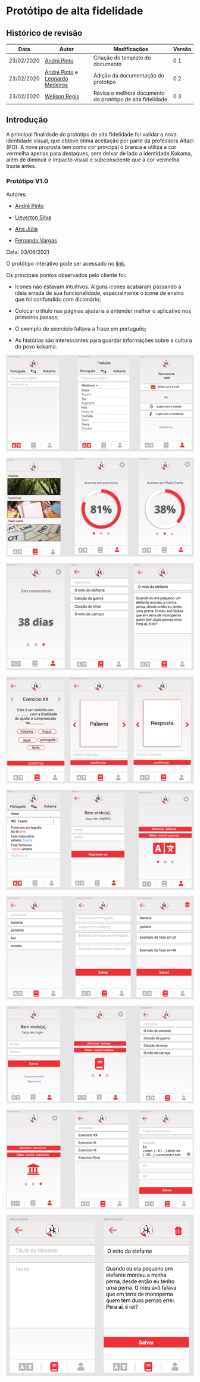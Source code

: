 # Protótipo de alta fidelidade

## Histórico de revisão

| Data       | Autor                                                                                               | Modificações                        | Versão |
| ---------- | --------------------------------------------------------------------------------------------------- | ----------------------------------- | ------ |
| 23/02/2020 | [André Pinto](https://github.com/andrelucax)                                                        | Criação do template do documento    | 0.1    |
| 23/02/2020 | [André Pinto](https://github.com/andrelucax) e [Leonardo Medeiros](https://github.com/leomedeiros1) | Adição da documentação do protótipo | 0.2    |
| 23/02/2020 | [Welison Regis](https://github.com/WelisonR)                                                        | Revisa e melhora documento do protótipo de alta fidelidade         | 0.3    |

## Introdução

A principal finalidade do protótipo de alta fidelidade foi validar a nova identidade visual, que obteve ótima aceitação por parte da professora Altaci (PO). A nova proposta tem como cor principal o branca e utiliza a cor vermelha apenas para destaques, sem deixar de lado a identidade Kokama, além de diminuir o impacto visual e subconsciente que a cor vermelha trazia antes.

### Protótipo V1.0

Autores:

- [André Pinto](https://github.com/andrelucax)

- [Lieverton Silva](https://github.com/lievertom)

- [Ana Júlia](https://github.com/aluzianobriceno)

- [Fernando Vargas](https://github.com/SFernandoS)

Data: 03/06/2021

O protótipo interativo pode ser acessado no [link](https://www.figma.com/proto/DigQ30njp1qckw7LLtgAAL/Projeto-Kokama---Prototipo-de-alta-fidelidade).

Os principais pontos observados pelo cliente foi:

- Icones não estavam intuitivos. Alguns icones acabaram passando a ideia errada de sua funcionalidade, especialmente o icone de ensino que foi confundido com dicionário;

- Colocar o título nas páginas ajudaria a entender melhor o aplicativo nos primeiros passos;

- O exemplo de exercício faltava a frase em português;

- As histórias são interessantes para guardar informações sobre a cultura do povo kokama.

![prototype_1_1](../assets/img/prototype/high/prototype_1_1.png)

![prototype_1_2](../assets/img/prototype/high/prototype_1_2.png)

![prototype_1_3](../assets/img/prototype/high/prototype_1_3.png)

![prototype_1_4](../assets/img/prototype/high/prototype_1_4.png)

![prototype_1_5](../assets/img/prototype/high/prototype_1_5.png)

![prototype_1_6](../assets/img/prototype/high/prototype_1_6.png)

![prototype_1_7](../assets/img/prototype/high/prototype_1_7.png)

![prototype_1_8](../assets/img/prototype/high/prototype_1_8.png)

![prototype_1_9](../assets/img/prototype/high/prototype_1_9.png)

